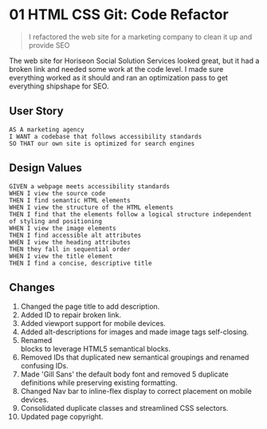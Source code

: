 # 01 HTML CSS Git: Code Refactor
> I refactored the web site for a marketing company to clean it up and provide SEO

The web site for Horiseon Social Solution Services looked great, but it had a broken link 
and needed some work at the code level. I made sure everything worked as it should and 
ran an optimization pass to get everything shipshape for SEO.

## User Story

```
AS A marketing agency
I WANT a codebase that follows accessibility standards
SO THAT our own site is optimized for search engines
```

## Design Values

```
GIVEN a webpage meets accessibility standards
WHEN I view the source code
THEN I find semantic HTML elements
WHEN I view the structure of the HTML elements
THEN I find that the elements follow a logical structure independent of styling and positioning
WHEN I view the image elements
THEN I find accessible alt attributes
WHEN I view the heading attributes
THEN they fall in sequential order
WHEN I view the title element
THEN I find a concise, descriptive title
```

## Changes
1. Changed the page title to add description.
2. Added ID to repair broken link.
3. Added viewport support for mobile devices.
4. Added alt-descriptions for images and made image tags self-closing.
5. Renamed <div> blocks to leverage HTML5 semantical blocks.
6. Removed IDs that duplicated new semantical groupings and renamed confusing IDs.
7. Made 'Gill Sans' the default body font and removed 5 duplicate definitions while preserving existing formatting.
8. Changed Nav bar to inline-flex display to correct placement on mobile devices.
9. Consolidated duplicate classes and streamlined CSS selectors.
10. Updated page copyright.


